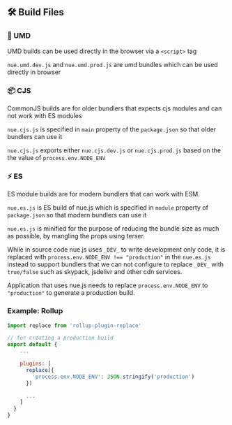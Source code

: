 ## 🛠 Build Files

### 🌌 UMD

UMD builds can be used directly in the browser via a `<script>` tag

`nue.umd.dev.js` and `nue.umd.prod.js` are umd bundles which can be used directly in browser


### 📦 CJS

CommonJS builds are for older bundlers that expects cjs modules and can not work with ES modules

`nue.cjs.js` is specified in `main` property of the `package.json` so that older bundlers can use it

`nue.cjs.js` exports either `nue.cjs.dev.js` or `nue.cjs.prod.js` based on the the value of `process.env.NODE_ENV`


### ⚡ ES

ES module builds are for modern bundlers that can work with ESM.

`nue.es.js` is ES build of nue.js which is specified in `module` property of `package.json` so that modern bundlers can use it

`nue.es.js` is minified for the purpose of reducing the bundle size as much as possible, by mangling the props using terser.

While in source code nue.js uses `_DEV_` to write development only code, it is replaced with `process.env.NODE_ENV !== "production"` in the `nue.es.js` instead to support bundlers that we can not configure to replace `_DEV_` with `true/false` such as skypack, jsdelivr and other cdn services.

Application that uses nue.js needs to replace `process.env.NODE_ENV` to `"production"` to generate a production build.

### Example: Rollup

```js
import replace from 'rollup-plugin-replace'

// for creating a production build
export default {
    ...

    plugins: [
      replace({
        'process.env.NODE_ENV': JSON.stringify('production')
      })

      ...
    ]
  }
}


```
